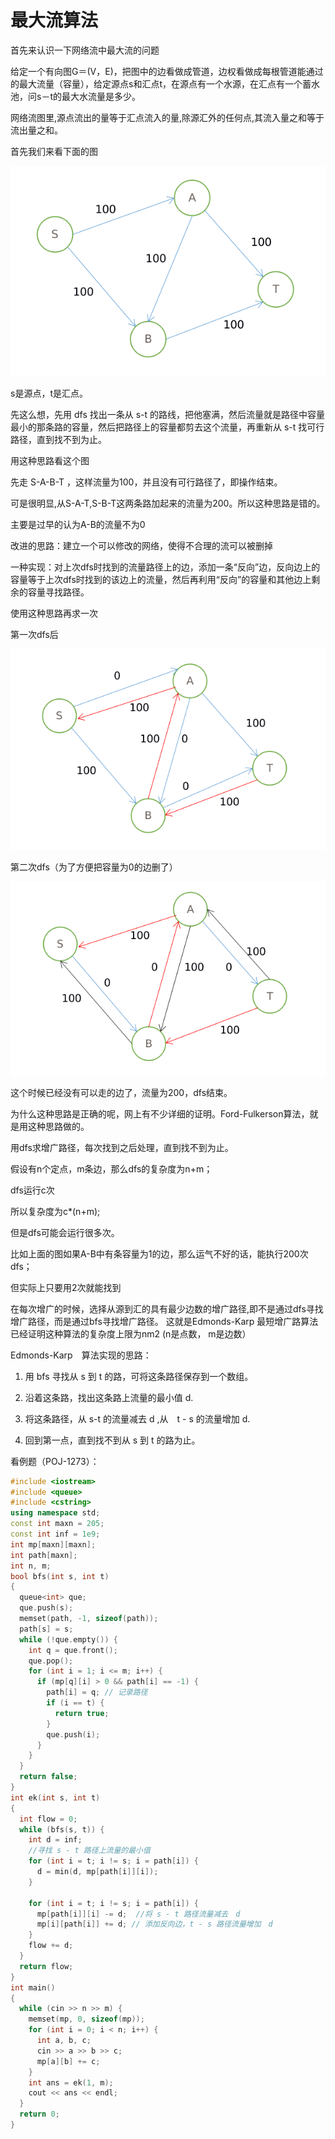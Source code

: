 最大流算法
==========

首先来认识一下网络流中最大流的问题

给定一个有向图G＝(V，E)，把图中的边看做成管道，边权看做成每根管道能通过的最大流量（容量），给定源点s和汇点t，在源点有一个水源，在汇点有一个蓄水池，问s－t的最大水流量是多少。

网络流图里,源点流出的量等于汇点流入的量,除源汇外的任何点,其流入量之和等于流出量之和。

首先我们来看下面的图

![Max Flow](images/maxflow1.png)

s是源点，t是汇点。

先这么想，先用 dfs 找出一条从 s-t 的路线，把他塞满，然后流量就是路径中容量最小的那条路的容量，然后把路径上的容量都剪去这个流量，再重新从 s-t 找可行路径，直到找不到为止。

用这种思路看这个图

先走 S-A-B-T ，这样流量为100，并且没有可行路径了，即操作结束。

可是很明显,从S-A-T,S-B-T这两条路加起来的流量为200。所以这种思路是错的。

主要是过早的认为A-B的流量不为0

改进的思路：建立一个可以修改的网络，使得不合理的流可以被删掉

一种实现：对上次dfs时找到的流量路径上的边，添加一条“反向”边，反向边上的容量等于上次dfs时找到的该边上的流量，然后再利用“反向”的容量和其他边上剩余的容量寻找路径。

使用这种思路再求一次

第一次dfs后

![Max Flow](images/maxflow2.png)

第二次dfs（为了方便把容量为0的边删了）


![Max Flow](images/maxflow3.png)

这个时候已经没有可以走的边了，流量为200，dfs结束。

为什么这种思路是正确的呢，网上有不少详细的证明。Ford-Fulkerson算法，就是用这种思路做的。

用dfs求增广路径，每次找到之后处理，直到找不到为止。

假设有n个定点，m条边，那么dfs的复杂度为n+m；

dfs运行c次

所以复杂度为c*(n+m);

但是dfs可能会运行很多次。

比如上面的图如果A-B中有条容量为1的边，那么运气不好的话，能执行200次dfs；

但实际上只要用2次就能找到

在每次增广的时候，选择从源到汇的具有最少边数的增广路径,即不是通过dfs寻找增广路径，而是通过bfs寻找增广路径。
这就是Edmonds-Karp 最短增广路算法
已经证明这种算法的复杂度上限为nm2 (n是点数， m是边数）

Edmonds-Karp　算法实现的思路：

1. 用 bfs 寻找从 s 到 t 的路，可将这条路径保存到一个数组。

2. 沿着这条路，找出这条路上流量的最小值 d.

3. 将这条路径，从 s-t 的流量减去 d ,从　t - s 的流量增加 d.

4. 回到第一点，直到找不到从 s 到 t 的路为止。

看例题（POJ-1273）：

```c++
#include <iostream>
#include <queue>
#include <cstring>
using namespace std;
const int maxn = 205;
const int inf = 1e9;
int mp[maxn][maxn];
int path[maxn];
int n, m;
bool bfs(int s, int t)
{
  queue<int> que;
  que.push(s);
  memset(path, -1, sizeof(path));
  path[s] = s;
  while (!que.empty()) {
    int q = que.front();
    que.pop();
    for (int i = 1; i <= m; i++) {
      if (mp[q][i] > 0 && path[i] == -1) {
        path[i] = q; // 记录路径
        if (i == t) {
          return true;
        }
        que.push(i);
      }
    }
  }
  return false;
}
int ek(int s, int t)
{
  int flow = 0;
  while (bfs(s, t)) {
    int d = inf;
    //寻找 s - t 路径上流量的最小值
    for (int i = t; i != s; i = path[i]) {
      d = min(d, mp[path[i]][i]);
    }

    for (int i = t; i != s; i = path[i]) {
      mp[path[i]][i] -= d;  //将 s - t 路径流量减去　d
      mp[i][path[i]] += d; // 添加反向边，t - s 路径流量增加　d
    }
    flow += d;
  }
  return flow;
}
int main()
{
  while (cin >> n >> m) {
    memset(mp, 0, sizeof(mp));
    for (int i = 0; i < n; i++) {
      int a, b, c;
      cin >> a >> b >> c;
      mp[a][b] += c;
    }
    int ans = ek(1, m);
    cout << ans << endl;
  }
  return 0;
}

```
